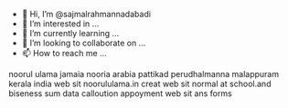 - 👋 Hi, I’m @sajmalrahmannadabadi
- 👀 I’m interested in ...
- 🌱 I’m currently learning ...
- 💞️ I’m looking to collaborate on ...
- 📫 How to reach me ...

<!---
sajmalrahmannadabadi/sajmalrahmannadabadi is a ✨ special ✨ repository because its `README.md` (this file) appears on your GitHub profile.
You can click the Preview link to take a look at your changes.
--->
noorul ulama jamaia nooria arabia pattikad perudhalmanna malappuram kerala india web sit noorululama.in 
creat web sit normal at school.and biseness sum data calloution appoyment web sit ans forms  

